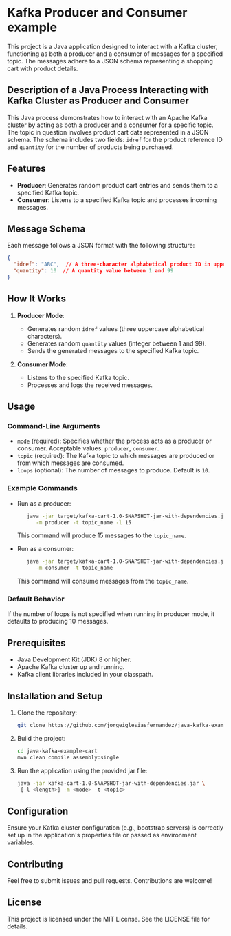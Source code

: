 # Kafka Producer and Consumer example

This project is a Java application designed to interact with a Kafka cluster, functioning as both a producer and a consumer of messages for a specified topic. The messages adhere to a JSON schema representing a shopping cart with product details.

## Description of a Java Process Interacting with Kafka Cluster as Producer and Consumer

This Java process demonstrates how to interact with an Apache Kafka cluster by acting as both a producer and a consumer for a specific topic. The topic in question involves product cart data represented in a JSON schema. The schema includes two fields: `idref` for the product reference ID and `quantity` for the number of products being purchased.

## Features

- **Producer**: Generates random product cart entries and sends them to a specified Kafka topic.
- **Consumer**: Listens to a specified Kafka topic and processes incoming messages.

## Message Schema

Each message follows a JSON format with the following structure:

```json
{
  "idref": "ABC",  // A three-character alphabetical product ID in uppercase
  "quantity": 10  // A quantity value between 1 and 99
}
```

## How It Works

1. **Producer Mode**: 
   - Generates random `idref` values (three uppercase alphabetical characters).
   - Generates random `quantity` values (integer between 1 and 99).
   - Sends the generated messages to the specified Kafka topic.

2. **Consumer Mode**: 
   - Listens to the specified Kafka topic.
   - Processes and logs the received messages.

## Usage

### Command-Line Arguments

- `mode` (required): Specifies whether the process acts as a producer or consumer. Acceptable values: `producer`, `consumer`.
- `topic` (required): The Kafka topic to which messages are produced or from which messages are consumed.
- `loops` (optional): The number of messages to produce. Default is `10`.

### Example Commands

- Run as a producer:
  ```bash
     java -jar target/kafka-cart-1.0-SNAPSHOT-jar-with-dependencies.jar \
        -m producer -t topic_name -l 15
  ```
  This command will produce 15 messages to the `topic_name`.

- Run as a consumer:
  ```bash
     java -jar target/kafka-cart-1.0-SNAPSHOT-jar-with-dependencies.jar \
        -m consumer -t topic_name
  ```
  This command will consume messages from the `topic_name`.

### Default Behavior

If the number of loops is not specified when running in producer mode, it defaults to producing 10 messages.

## Prerequisites

- Java Development Kit (JDK) 8 or higher.
- Apache Kafka cluster up and running.
- Kafka client libraries included in your classpath.

## Installation and Setup

1. Clone the repository:
   ```bash
   git clone https://github.com/jorgeiglesiasfernandez/java-kafka-example-cart.git
   ```

2. Build the project:
   ```bash
   cd java-kafka-example-cart
   mvn clean compile assembly:single
   ```

3. Run the application using the provided jar file:
   ```bash
   java -jar kafka-cart-1.0-SNAPSHOT-jar-with-dependencies.jar \
    [-l <length>] -m <mode> -t <topic>
   ```

## Configuration

Ensure your Kafka cluster configuration (e.g., bootstrap servers) is correctly set up in the application's properties file or passed as environment variables.

## Contributing

Feel free to submit issues and pull requests. Contributions are welcome!

## License

This project is licensed under the MIT License. See the LICENSE file for details.